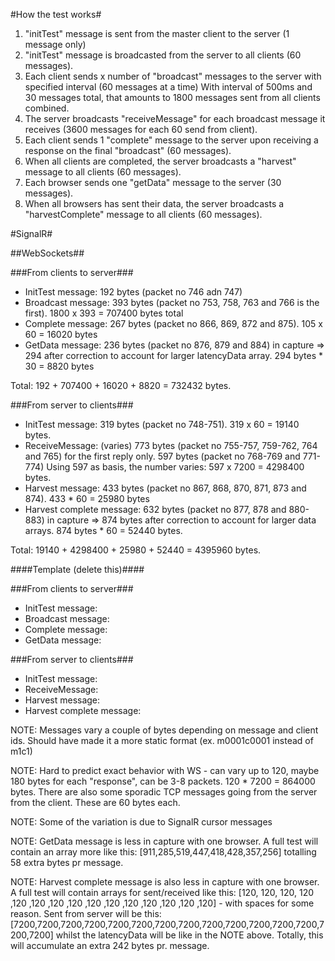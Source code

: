 #How the test works#
1. "initTest" message is sent from the master client to the server (1 message only)
2. "initTest" message is broadcasted from the server to all clients (60 messages).
3. Each client sends x number of "broadcast" messages to the server with specified interval (60 messages at a time)
   With interval of 500ms and 30 messages total, that amounts to 1800 messages sent from all clients combined.
4. The server broadcasts "receiveMessage" for each broadcast message it receives (3600 messages for each 60 send from client).
5. Each client sends 1 "complete" message to the server upon receiving a response on the final "broadcast" (60 messages).
6. When all clients are completed, the server broadcasts a "harvest" message to all clients (60 messages).
7. Each browser sends one "getData" message to the server (30 messages).
8. When all browsers has sent their data, the server broadcasts a "harvestComplete" message to all clients (60 messages).


#SignalR#


##WebSockets##

###From clients to server###

* InitTest message:  192 bytes (packet no 746 adn 747)
* Broadcast message: 393 bytes (packet no 753, 758, 763 and 766 is the first). 1800 x 393 = 707400 bytes total
* Complete message: 267 bytes (packet no 866, 869, 872 and 875). 105 x 60 = 16020 bytes
* GetData message: 236 bytes (packet no 876, 879 and 884) in capture => 294 after correction to account for larger latencyData array.
  294 bytes * 30 = 8820 bytes

Total: 192 + 707400 + 16020 + 8820 = 732432 bytes.

###From server to clients###

* InitTest message: 319 bytes (packet no 748-751). 319 x 60 = 19140 bytes.
* ReceiveMessage: (varies) 773 bytes (packet no 755-757, 759-762, 764 and 765) for the first reply only.
  597 bytes (packet no 768-769 and 771-774)
  Using 597 as basis, the number varies: 597 x 7200 = 4298400 bytes.
* Harvest message: 433 bytes (packet no 867, 868, 870, 871, 873 and 874). 433 * 60 = 25980 bytes
* Harvest complete message: 632 bytes (packet no 877, 878 and 880-883) in capture => 874 bytes after correction to account for larger data arrays.
  874 bytes * 60 = 52440 bytes.

Total: 19140 + 4298400 + 25980 + 52440 = 4395960 bytes.


####Template (delete this)####

###From clients to server###

* InitTest message:
* Broadcast message:
* Complete message:
* GetData message:

###From server to clients###

* InitTest message:
* ReceiveMessage:
* Harvest message:
* Harvest complete message:


NOTE: Messages vary a couple of bytes depending on message and client ids.
Should have made it a more static format (ex. m0001c0001 instead of m1c1)

NOTE: Hard to predict exact behavior with WS - can vary up to 120, maybe 180 bytes for each "response", can be 3-8 packets. 120 * 7200 = 864000 bytes. 
There are also some sporadic TCP messages going from the server from the client. These are 60 bytes each.

NOTE: Some of the variation is due to SignalR cursor messages

NOTE: GetData message is less in capture with one browser. A full test will contain an array more like this: [911,285,519,447,418,428,357,256] totalling 58 extra bytes pr message.

NOTE: Harvest complete message is also less in capture with one browser. A full test will contain arrays for sent/received like this: [120, 120, 120, 120 ,120 ,120 ,120 ,120 ,120 ,120 ,120 ,120 ,120 ,120 ,120] - with spaces for some reason. Sent from server will be this: [7200,7200,7200,7200,7200,7200,7200,7200,7200,7200,7200,7200,7200,7200,7200] whilst the latencyData will be like in the NOTE above. Totally, this will accumulate an extra 242 bytes pr. message.